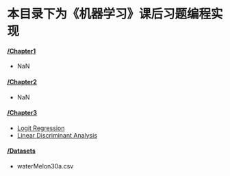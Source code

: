 # 本目录下为《机器学习》课后习题编程实现

#### [/Chapter1](./Chapter1)

- NaN

#### [/Chapter2](./Chapter2)

- NaN

#### [/Chapter3](./Chapter3)

- [Logit Regression](./Chapter3/LogitRegression)
- [Linear Discriminant Analysis](./Chapter3/LinearDiscriminant)

#### [/Datasets](./Datasets)

- waterMelon30a.csv